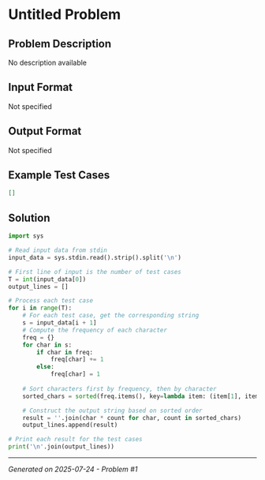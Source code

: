# Untitled Problem

## Problem Description
No description available

## Input Format
Not specified

## Output Format
Not specified

## Example Test Cases
```json
[]
```

## Solution
```python
import sys

# Read input data from stdin
input_data = sys.stdin.read().strip().split('\n')

# First line of input is the number of test cases
T = int(input_data[0])
output_lines = []

# Process each test case
for i in range(T):
    # For each test case, get the corresponding string
    s = input_data[i + 1]
    # Compute the frequency of each character
    freq = {}
    for char in s:
        if char in freq:
            freq[char] += 1
        else:
            freq[char] = 1
    
    # Sort characters first by frequency, then by character
    sorted_chars = sorted(freq.items(), key=lambda item: (item[1], item[0]))

    # Construct the output string based on sorted order
    result = ''.join(char * count for char, count in sorted_chars)
    output_lines.append(result)

# Print each result for the test cases
print('\n'.join(output_lines))
```

---
*Generated on 2025-07-24 - Problem #1*